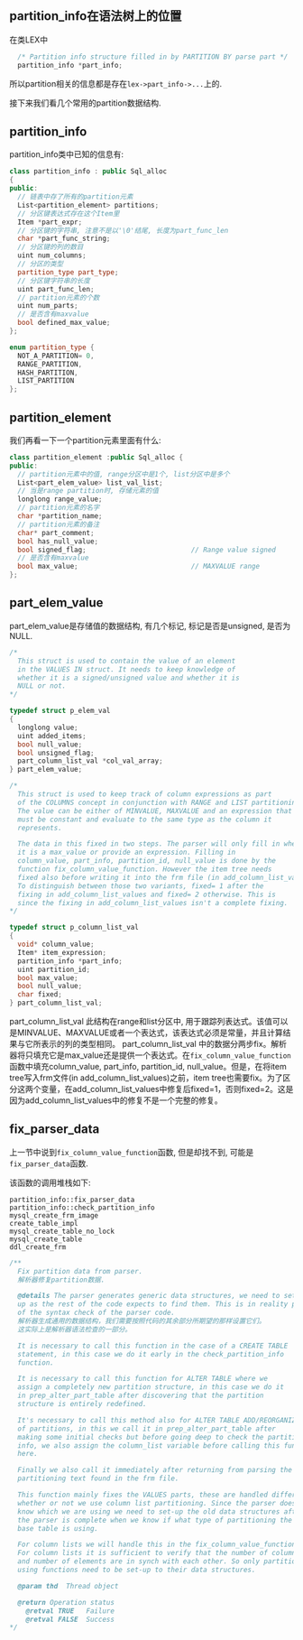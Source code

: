 ## partition_info在语法树上的位置
在类LEX中
```c++
  /* Partition info structure filled in by PARTITION BY parse part */
  partition_info *part_info;
```
所以partition相关的信息都是存在`lex->part_info->...`上的.

接下来我们看几个常用的partition数据结构.

## partition_info

partition_info类中已知的信息有:

```c++
class partition_info : public Sql_alloc
{
public:
  // 链表中存了所有的partition元素
  List<partition_element> partitions;
  // 分区键表达式存在这个Item里
  Item *part_expr;
  // 分区键的字符串, 注意不是以'\0'结尾, 长度为part_func_len
  char *part_func_string;
  // 分区键的列的数目
  uint num_columns;
  // 分区的类型
  partition_type part_type;
  // 分区键字符串的长度
  uint part_func_len;
  // partition元素的个数
  uint num_parts;
  // 是否含有maxvalue
  bool defined_max_value;
};

enum partition_type {
  NOT_A_PARTITION= 0,
  RANGE_PARTITION,
  HASH_PARTITION,
  LIST_PARTITION
};
```

## partition_element

我们再看一下一个partition元素里面有什么:

```c++
class partition_element :public Sql_alloc {
public:
  // partition元素中的值, range分区中是1个, list分区中是多个
  List<part_elem_value> list_val_list;
  // 当是range partition时, 存储元素的值
  longlong range_value;
  // partition元素的名字
  char *partition_name;
  // partition元素的备注
  char* part_comment;
  bool has_null_value;
  bool signed_flag;                          // Range value signed
  // 是否含有maxvalue
  bool max_value;                            // MAXVALUE range
};
```

## part_elem_value

part_elem_value是存储值的数据结构, 有几个标记, 标记是否是unsigned, 是否为NULL.

```c++
/*
  This struct is used to contain the value of an element
  in the VALUES IN struct. It needs to keep knowledge of
  whether it is a signed/unsigned value and whether it is
  NULL or not.
*/

typedef struct p_elem_val
{
  longlong value;
  uint added_items;
  bool null_value;
  bool unsigned_flag;
  part_column_list_val *col_val_array;
} part_elem_value;

/*
  This struct is used to keep track of column expressions as part
  of the COLUMNS concept in conjunction with RANGE and LIST partitioning.
  The value can be either of MINVALUE, MAXVALUE and an expression that
  must be constant and evaluate to the same type as the column it
  represents.

  The data in this fixed in two steps. The parser will only fill in whether
  it is a max_value or provide an expression. Filling in
  column_value, part_info, partition_id, null_value is done by the
  function fix_column_value_function. However the item tree needs
  fixed also before writing it into the frm file (in add_column_list_values).
  To distinguish between those two variants, fixed= 1 after the
  fixing in add_column_list_values and fixed= 2 otherwise. This is
  since the fixing in add_column_list_values isn't a complete fixing.
*/

typedef struct p_column_list_val
{
  void* column_value;
  Item* item_expression;
  partition_info *part_info;
  uint partition_id;
  bool max_value;
  bool null_value;
  char fixed;
} part_column_list_val;
```

part_column_list_val 此结构在range和list分区中, 用于跟踪列表达式。该值可以是MINVALUE、MAXVALUE或者一个表达式，该表达式必须是常量，并且计算结果与它所表示的列的类型相同。
part_column_list_val 中的数据分两步fix。解析器将只填充它是max_value还是提供一个表达式。在`fix_column_value_function`函数中填充column_value, part_info, partition_id, null_value。但是，在将item tree写入frm文件(in add_column_list_values)之前，item tree也需要fix。为了区分这两个变量，在add_column_list_values中修复后fixed=1，否则fixed=2。这是因为add_column_list_values中的修复不是一个完整的修复。

## fix_parser_data

上一节中说到`fix_column_value_function`函数, 但是却找不到, 可能是`fix_parser_data`函数.

该函数的调用堆栈如下:

    partition_info::fix_parser_data
    partition_info::check_partition_info
    mysql_create_frm_image
    create_table_impl
    mysql_create_table_no_lock
    mysql_create_table
    ddl_create_frm

```c++
/**
  Fix partition data from parser.
  解析器修复partition数据.

  @details The parser generates generic data structures, we need to set them
  up as the rest of the code expects to find them. This is in reality part
  of the syntax check of the parser code.
  解析器生成通用的数据结构，我们需要按照代码的其余部分所期望的那样设置它们。
  这实际上是解析器语法检查的一部分。

  It is necessary to call this function in the case of a CREATE TABLE
  statement, in this case we do it early in the check_partition_info
  function.

  It is necessary to call this function for ALTER TABLE where we
  assign a completely new partition structure, in this case we do it
  in prep_alter_part_table after discovering that the partition
  structure is entirely redefined.

  It's necessary to call this method also for ALTER TABLE ADD/REORGANIZE
  of partitions, in this we call it in prep_alter_part_table after
  making some initial checks but before going deep to check the partition
  info, we also assign the column_list variable before calling this function
  here.

  Finally we also call it immediately after returning from parsing the
  partitioning text found in the frm file.

  This function mainly fixes the VALUES parts, these are handled differently
  whether or not we use column list partitioning. Since the parser doesn't
  know which we are using we need to set-up the old data structures after
  the parser is complete when we know if what type of partitioning the
  base table is using.

  For column lists we will handle this in the fix_column_value_function.
  For column lists it is sufficient to verify that the number of columns
  and number of elements are in synch with each other. So only partitioning
  using functions need to be set-up to their data structures.

  @param thd  Thread object

  @return Operation status
    @retval TRUE   Failure
    @retval FALSE  Success
*/
```
